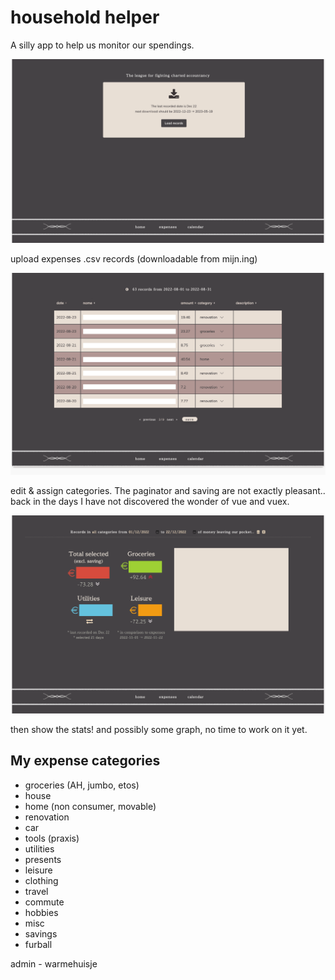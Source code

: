 
# household helper
A silly app to help us monitor our spendings.

![](assets/home2.png)

upload expenses .csv records (downloadable from mijn.ing)

![](assets/home3_m.png)

edit & assign categories. The paginator and saving are not exactly pleasant.. back in the days I have not discovered the wonder of vue and vuex.

![](assets/home1_m.png)

then show the stats! and possibly some graph, no time to work on it yet. 



## My expense categories

-   groceries (AH, jumbo, etos)
-   house
-   home (non consumer, movable)
-   renovation
-   car
-   tools (praxis)
-   utilities
-   presents
-   leisure
-   clothing
-   travel
-   commute
-   hobbies
-   misc
-   savings
-   furball

admin - warmehuisje
